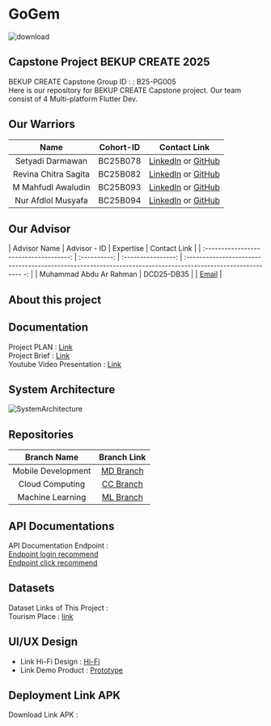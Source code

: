 # GoGem
![download]()
## Capstone Project BEKUP CREATE 2025

BEKUP CREATE Capstone Group ID : : B25-PG005	<br>
Here is our repository for BEKUP CREATE Capstone project. Our team consist of 4 Multi-platform Flutter Dev.

## Our Warriors

|              Name              | Cohort-ID          |                                                       Contact Link                                                       |
| :----------------------------: | :----------------: | :----------------------------------------------------------------------------------------------------------------------: |
|  Setyadi Darmawan              | BC25B078           |            [LinkedIn]() or [GitHub]()             |
|  Revina Chitra Sagita          | BC25B082           |                [LinkedIn]() or [GitHub]()                |
|  M Mahfudl Awaludin            | BC25B093           |                [LinkedIn]() or [GitHub]()                |
|  Nur Afdlol Musyafa            | BC25B094           |              [LinkedIn]() or [GitHub]()               |


## Our Advisor 
|              Advisor Name              | Advisor - ID |   Expertise    |                                                       Contact Link                                       |
| :------------------------------------: | :----------: | :----------------: | :--------------------------------------------------------------------------------------------------------- -: |
| Muhammad Abdu Ar Rahman                |  DCD25-DB35  |   |            [Email]()             |

## About this project

    

## Documentation
Project PLAN : [Link]() <br>
Project Brief : [Link]() <br>
Youtube Video Presentation : [Link]()

## System Architecture

![SystemArchitecture]()

## Repositories

|    Branch Name     |                                      Branch Link                                         |
| :----------------: | :--------------------------------------------------------------------------------------: |
| Mobile Development | [MD Branch]() |
|  Cloud Computing   | [CC Branch]()      |
|  Machine Learning  | [ML Branch]()       |

## API Documentations

API Documentation Endpoint : <br>
[Endpoint login recommend]() <br>
[Endpoint click recommend]()

## Datasets

Dataset Links of This Project :<br>
Tourism Place : [link]() <br>



## UI/UX Design

- Link Hi-Fi Design : [Hi-Fi]() <br>
- Link Demo Product : [Prototype]()

## Deployment Link APK 

Download Link APK  :<br>[]()


